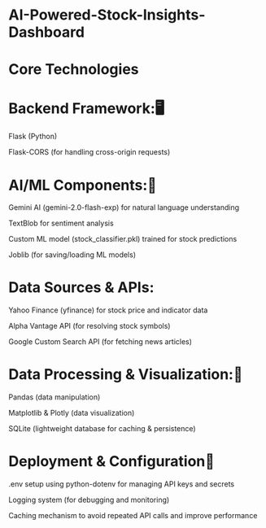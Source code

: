 # AI-Powered-Stock-Insights-Dashboard
# Core Technologies

# Backend Framework:🖥 

Flask (Python)

Flask-CORS (for handling cross-origin requests)
# AI/ML Components:🤖

Gemini AI (gemini-2.0-flash-exp) for natural language understanding

TextBlob for sentiment analysis

Custom ML model (stock_classifier.pkl) trained for stock predictions

Joblib (for saving/loading ML models)

# Data Sources & APIs:

Yahoo Finance (yfinance) for stock price and indicator data

Alpha Vantage API (for resolving stock symbols)

Google Custom Search API (for fetching news articles)

# Data Processing & Visualization:🧹

Pandas (data manipulation)

Matplotlib & Plotly (data visualization)

SQLite (lightweight database for caching & persistence)

# Deployment & Configuration🚀 
.env setup using python-dotenv for managing API keys and secrets

Logging system (for debugging and monitoring)

Caching mechanism to avoid repeated API calls and improve performance
